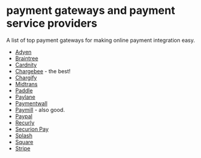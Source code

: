 # payment gateways and payment service providers
A list of top payment gateways for making online payment integration easy.

* [Adyen](https://adyen.com/)
* [Braintree](https://www.braintreepayments.com/) 
* [Cardnity](https://cardinity.com/) 
* [Chargebee](https://chargebee.refersion.com/c/20d8c) - the best!
* [Chargify](https://www.chargify.com/) 
* [Midtrans](https://midtrans.com/) 
* [Paddle](https://paddle.com/)
* [Paylane](http://paylane.com) 
* [Paymentwall](https://www.paymentwall.com) 
* [Paymill](https://www.paymill.com/) - also good.
* [Paypal](https://www.paypal.com) 
* [Recurly](https://recurly.com) 
* [Securion Pay](https://securionpay.com)
* [Splash](https://splashpayments.com/) 
* [Square](https://squareup.com/)
* [Stripe](https://stripe.com)

